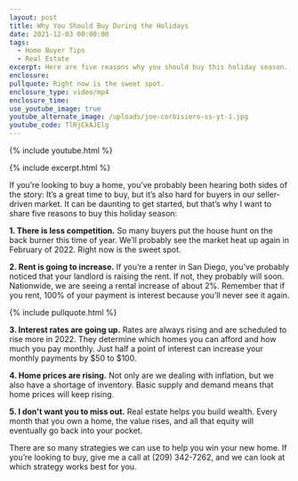 ```yaml
---
layout: post
title: Why You Should Buy During the Holidays
date: 2021-12-03 00:00:00
tags:
  - Home Buyer Tips
  - Real Estate
excerpt: Here are five reasons why you should buy this holiday season.
enclosure:
pullquote: Right now is the sweet spot.
enclosure_type: video/mp4
enclosure_time:
use_youtube_image: true
youtube_alternate_image: /uploads/joe-corbisiero-ss-yt-1.jpg
youtube_code: TlRjCkAJElg
---
```

{% include youtube.html %}

{% include excerpt.html %}

If you’re looking to buy a home, you’ve probably been hearing both sides of the story: It’s a great time to buy, but it’s also hard for buyers in our seller-driven market. It can be daunting to get started, but that’s why I want to share five reasons to buy this holiday season:

**1\. There is less competition.** So many buyers put the house hunt on the back burner this time of year. We’ll probably see the market heat up again in February of 2022. Right now is the sweet spot.

**2\. Rent is going to increase.** If you’re a renter in San Diego, you’ve probably noticed that your landlord is raising the rent. If not, they probably will soon. Nationwide, we are seeing a rental increase of about 2%. Remember that if you rent, 100% of your payment is interest because you’ll never see it again.

{% include pullquote.html %}

**3\. Interest rates are going up.** Rates are always rising and are scheduled to rise more in 2022. They determine which homes you can afford and how much you pay monthly. Just half a point of interest can increase your monthly payments by $50 to $100.

**4\. Home prices are rising.** Not only are we dealing with inflation, but we also have a shortage of inventory. Basic supply and demand means that home prices will keep rising.

**5\. I don't want you to miss out.** Real estate helps you build wealth. Every month that you own a home, the value rises, and all that equity will eventually go back into your pocket.

There are so many strategies we can use to help you win your new home. If you’re looking to buy, give me a call at (209) 342-7262, and we can look at which strategy works best for you.
